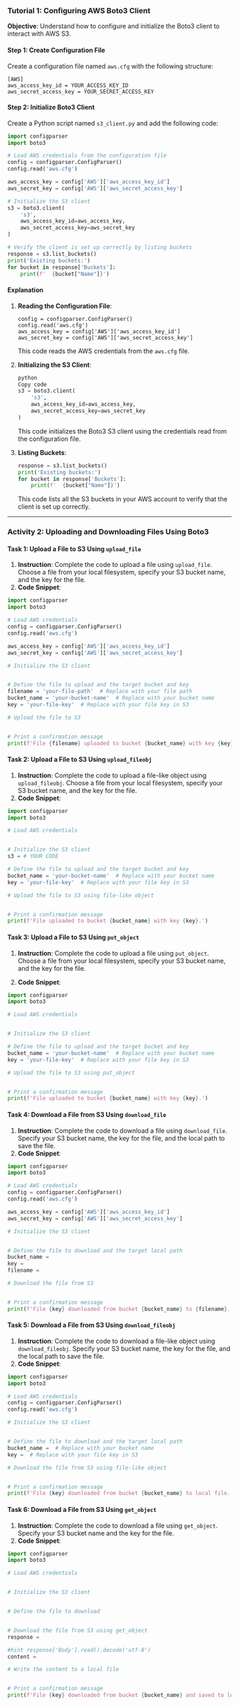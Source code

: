 ### Tutorial 1: Configuring AWS Boto3 Client

**Objective**: Understand how to configure and initialize the Boto3 client to interact with AWS S3.

#### Step 1: Create Configuration File

Create a configuration file named `aws.cfg` with the following structure:

```
[AWS]
aws_access_key_id = YOUR_ACCESS_KEY_ID
aws_secret_access_key = YOUR_SECRET_ACCESS_KEY
```

#### Step 2: Initialize Boto3 Client

Create a Python script named `s3_client.py` and add the following code:

```python
import configparser
import boto3

# Load AWS credentials from the configuration file
config = configparser.ConfigParser()
config.read('aws.cfg')

aws_access_key = config['AWS']['aws_access_key_id']
aws_secret_key = config['AWS']['aws_secret_access_key']

# Initialize the S3 client
s3 = boto3.client(
    's3',
    aws_access_key_id=aws_access_key,
    aws_secret_access_key=aws_secret_key
)

# Verify the client is set up correctly by listing buckets
response = s3.list_buckets()
print('Existing buckets:')
for bucket in response['Buckets']:
    print(f'  {bucket["Name"]}')
```

#### Explanation

1. **Reading the Configuration File**:

   ```
   config = configparser.ConfigParser()
   config.read('aws.cfg')
   aws_access_key = config['AWS']['aws_access_key_id']
   aws_secret_key = config['AWS']['aws_secret_access_key']
   ```

   This code reads the AWS credentials from the `aws.cfg` file.

2. **Initializing the S3 Client**:

   ```python
   python
   Copy code
   s3 = boto3.client(
       's3',
       aws_access_key_id=aws_access_key,
       aws_secret_access_key=aws_secret_key
   )
   ```

   This code initializes the Boto3 S3 client using the credentials read from the configuration file.

3. **Listing Buckets**:

   ```python
   response = s3.list_buckets()
   print('Existing buckets:')
   for bucket in response['Buckets']:
       print(f'  {bucket["Name"]}')
   ```

   This code lists all the S3 buckets in your AWS account to verify that the client is set up correctly.

---

### Activity 2: Uploading and Downloading Files Using Boto3

#### Task 1: Upload a File to S3 Using `upload_file`

1. **Instruction**: Complete the code to upload a file using `upload_file`. Choose a file from your local filesystem, specify your S3 bucket name, and the key for the file.
2. **Code Snippet**:

```python
import configparser
import boto3

# Load AWS credentials
config = configparser.ConfigParser()
config.read('aws.cfg')

aws_access_key = config['AWS']['aws_access_key_id']
aws_secret_key = config['AWS']['aws_secret_access_key']

# Initialize the S3 client


# Define the file to upload and the target bucket and key
filename = 'your-file-path'  # Replace with your file path
bucket_name = 'your-bucket-name'  # Replace with your bucket name
key = 'your-file-key'  # Replace with your file key in S3

# Upload the file to S3


# Print a confirmation message
print(f'File {filename} uploaded to bucket {bucket_name} with key {key}.')
```

#### Task 2: Upload a File to S3 Using `upload_fileobj`

1. **Instruction**: Complete the code to upload a file-like object using `upload_fileobj`. Choose a file from your local filesystem, specify your S3 bucket name, and the key for the file.
2. **Code Snippet**:

```python
import configparser
import boto3

# Load AWS credentials


# Initialize the S3 client
s3 = # YOUR CODE

# Define the file to upload and the target bucket and key
bucket_name = 'your-bucket-name'  # Replace with your bucket name
key = 'your-file-key'  # Replace with your file key in S3

# Upload the file to S3 using file-like object


# Print a confirmation message
print(f'File uploaded to bucket {bucket_name} with key {key}.')
```

#### Task 3: Upload a File to S3 Using `put_object`

1. **Instruction**: Complete the code to upload a file using `put_object`. Choose a file from your local filesystem, specify your S3 bucket name, and the key for the file.

1. **Code Snippet**:

```python
import configparser
import boto3

# Load AWS credentials


# Initialize the S3 client

# Define the file to upload and the target bucket and key
bucket_name = 'your-bucket-name'  # Replace with your bucket name
key = 'your-file-key'  # Replace with your file key in S3

# Upload the file to S3 using put_object


# Print a confirmation message
print(f'File uploaded to bucket {bucket_name} with key {key}.')
```

#### Task 4: Download a File from S3 Using `download_file`

1. **Instruction**: Complete the code to download a file using `download_file`. Specify your S3 bucket name, the key for the file, and the local path to save the file.
2. **Code Snippet**:

```python
import configparser
import boto3

# Load AWS credentials
config = configparser.ConfigParser()
config.read('aws.cfg')

aws_access_key = config['AWS']['aws_access_key_id']
aws_secret_key = config['AWS']['aws_secret_access_key']

# Initialize the S3 client


# Define the file to download and the target local path
bucket_name = 
key = 
filename = 

# Download the file from S3


# Print a confirmation message
print(f'File {key} downloaded from bucket {bucket_name} to {filename}.')
```

#### Task 5: Download a File from S3 Using `download_fileobj`

1. **Instruction**: Complete the code to download a file-like object using `download_fileobj`. Specify your S3 bucket name, the key for the file, and the local path to save the file.
2. **Code Snippet**:

```python
import configparser
import boto3

# Load AWS credentials
config = configparser.ConfigParser()
config.read('aws.cfg')

# Initialize the S3 client


# Define the file to download and the target local path
bucket_name =  # Replace with your bucket name
key =  # Replace with your file key in S3

# Download the file from S3 using file-like object


# Print a confirmation message
print(f'File {key} downloaded from bucket {bucket_name} to local file.')
```

#### Task 6: Download a File from S3 Using `get_object`

1. **Instruction**: Complete the code to download a file using `get_object`. Specify your S3 bucket name and the key for the file.
2. **Code Snippet**:

```python
import configparser
import boto3

# Load AWS credentials


# Initialize the S3 client


# Define the file to download


# Download the file from S3 using get_object
response = 

#hint response['Body'].read().decode('utf-8')
content = 

# Write the content to a local file


# Print a confirmation message
print(f'File {key} downloaded from bucket {bucket_name} and saved to local file.')
```
